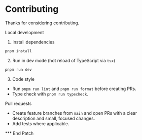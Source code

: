 # Contributing

Thanks for considering contributing.

Local development

1. Install dependencies

```bash
pnpm install
```

2. Run in dev mode (hot reload of TypeScript via `tsx`)

```bash
pnpm run dev
```

3. Code style

- Run `pnpm run lint` and `pnpm run format` before creating PRs.
- Type check with `pnpm run typecheck`.

Pull requests

- Create feature branches from `main` and open PRs with a clear description and small, focused changes.
- Add tests where applicable.

\*\*\* End Patch
